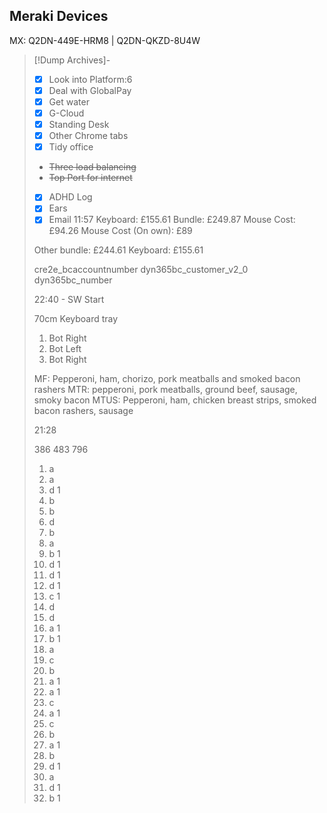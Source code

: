 ## Meraki Devices
MX: Q2DN-449E-HRM8 | Q2DN-QKZD-8U4W


> [!Dump Archives]-
> - [x] Look into Platform:6
> - [x] Deal with GlobalPay
> - [x] Get water
> - [x] G-Cloud
> - [x] Standing Desk
> - [x] Other Chrome tabs
> - [x] Tidy office
> 
> - ~~Three load balancing~~
> - ~~Top Port for internet~~
> - [x] ADHD Log
> - [x] Ears
> - [x] Email
> 11:57
> Keyboard: £155.61
> Bundle: £249.87
> Mouse Cost: £94.26
> Mouse Cost (On own): £89
> 
> Other bundle: £244.61
> Keyboard: £155.61
> 
> cre2e_bcaccountnumber
> dyn365bc_customer_v2_0
> dyn365bc_number
> 
> 22:40 - SW Start
> 
> 70cm Keyboard tray
> 
> 1. Bot Right
> 2. Bot Left
> 3. Bot Right
> 
> MF: Pepperoni, ham, chorizo, pork meatballs and smoked bacon rashers
> MTR: pepperoni, pork meatballs, ground beef, sausage,  smoky bacon
> MTUS: Pepperoni, ham, chicken breast strips, smoked bacon rashers, sausage
> 
> 21:28
> 
> 386
> 483
> 796
> 
> 1. a
> 2. a
> 3. d 1
> 4. b 
> 5. b 
> 6. d
> 7. b
> 8. a
> 9. b 1
> 10. d 1
> 11. d 1
> 12. d 1
> 13. c 1
> 14. d 
> 15. d 
> 16. a 1
> 17. b 1
> 18. a 
> 19. c 
> 20. b 
> 21. a 1
> 22. a 1
> 23. c 
> 24. a 1
> 25. c 
> 26. b 
> 27. a 1
> 28. b 
> 29. d 1
> 30. a 
> 31. d 1
> 32. b 1

